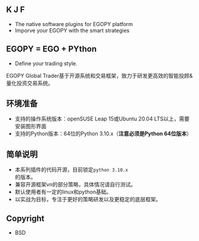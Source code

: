 
## K J F

* The native software plugins for EGOPY platform
* Imporve your EGOPY with the smart strategies

## EGOPY = EGO + PYthon

* Define your trading style.

<p align="left">
EGOPY Global Trader基于开源系统和交易框架，致力于研发更高效的智能投顾&量化投资交易系统。
</p>


## 环境准备
* 支持的操作系统版本：openSUSE Leap 15或Ubuntu 20.04 LTS以上，需要安装图形界面
* 支持的Python版本：64位的Python 3.10.x（**注意必须是Python 64位版本**）

## 简单说明
* 本系列插件的代码开源，目前锁定<code>python 3.10.x </code>的版本。
* 兼容开源框架vn的部分策略，具体情况请自行测试。
* 默认使用者有一定的linux和python基础。
* 以实战为目标，专注于更好的策略研发以及更稳定的底层框架。

## Copyright
* BSD
